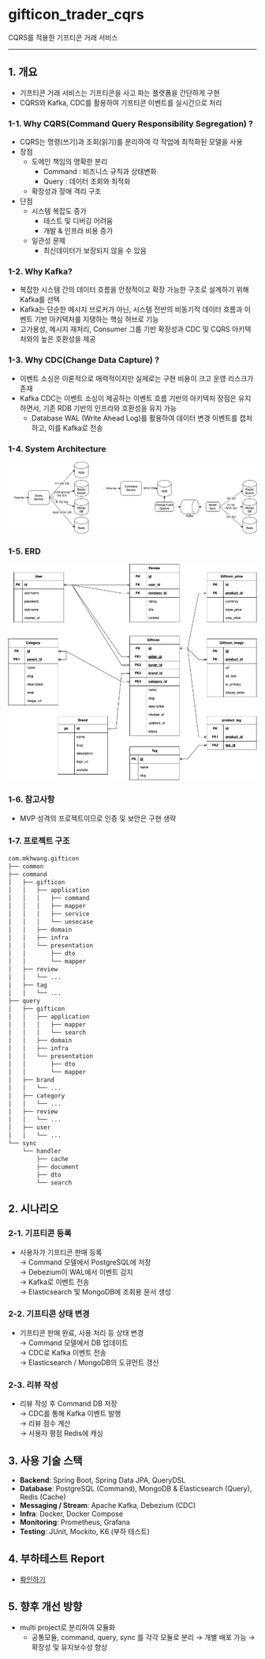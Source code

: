 # gifticon_trader_cqrs
CQRS를 적용한 기프티콘 거래 서비스

----

## 1. 개요
- 기프티콘 거래 서비스는 기프티콘을 사고 파는 플랫폼을 간단하게 구현
- CQRS와 Kafka, CDC를 활용하여 기프티콘 이벤트를 실시간으로 처리

### 1-1. Why CQRS(Command Query Responsibility Segregation) ?
- CQRS는 명령(쓰기)과 조회(읽기)를 분리하여 각 작업에 최적화된 모델을 사용
- 장점
  - 도메인 책임의 명확한 분리
    - Command : 비즈니스 규칙과 상태변화
    - Query : 데이터 조회와 최적화
  - 확장성과 장애 격리 구조
- 단점
  - 시스템 복잡도 증가
    - 테스트 및 디버깅 어려움
    - 개발 & 인프라 비용 증가
  - 일관성 문제
    - 최신데이터가 보장되지 않을 수 있음

### 1-2. Why Kafka?
- 복잡한 시스템 간의 데이터 흐름을 안정적이고 확장 가능한 구조로 설계하기 위해 Kafka를 선택 
- Kafka는 단순한 메시지 브로커가 아닌, 시스템 전반의 비동기적 데이터 흐름과 이벤트 기반 아키텍처를 지탱하는 핵심 허브로 기능 
- 고가용성, 메시지 재처리, Consumer 그룹 기반 확장성과 CDC 및 CQRS 아키텍처와의 높은 호환성을 제공


### 1-3. Why CDC(Change Data Capture) ?
- 이벤트 소싱은 이론적으로 매력적이지만 실제로는 구현 비용이 크고 운영 리스크가 존재
- Kafka CDC는 이벤트 소싱이 제공하는 이벤트 흐름 기반의 아키텍처 장점은 유지하면서, 기존 RDB 기반의 인프라와 호환성을 유지 가능
  - Database WAL (Write Ahead Log)를 활용하여 데이터 변경 이벤트를 캡처하고, 이를 Kafka로 전송


### 1-4. System Architecture
![시스템구성도](system.png)

### 1-5. ERD
![ERD](erd.png)

### 1-6. 참고사항
- MVP 성격의 프로젝트이므로 인증 및 보안은 구현 생략

### 1-7. 프로젝트 구조
```
com.mkhwang.gifticon
├── common
├── command
│   ├── gifticon
│   │   ├── application
│   │   │   ├── command
│   │   │   ├── mapper
│   │   │   ├── service
│   │   │   └── uesecase
│   │   ├── domain
│   │   ├── infra
│   │   └── presentation
│   │       ├── dto
│   │       └── mapper
│   ├── review
│   │   └── ...
│   ├── tag
│   │   └── ...
├── query
│   ├── gifticon
│   │   ├── application
│   │   │   ├── mapper
│   │   │   └── search
│   │   ├── domain
│   │   ├── infra
│   │   └── presentation
│   │       ├── dto
│   │       └── mapper
│   ├── brand
│   │   └── ...
│   ├── category
│   │   └── ...
│   ├── review
│   │   └── ...
│   ├── user
│   │   └── ...
└── sync
    └── handler
        ├── cache
        ├── document
        ├── dto
        └── search

```

## 2. 시나리오

### 2-1. 기프티콘 등록
- 사용자가 기프티콘 판매 등록  
  → Command 모델에서 PostgreSQL에 저장  
  → Debezium이 WAL에서 이벤트 감지  
  → Kafka로 이벤트 전송  
  → Elasticsearch 및 MongoDB에 조회용 문서 생성

### 2-2. 기프티콘 상태 변경
- 기프티콘 판매 완료, 사용 처리 등 상태 변경  
  → Command 모델에서 DB 업데이트  
  → CDC로 Kafka 이벤트 전송  
  → Elasticsearch / MongoDB의 도큐먼트 갱신

### 2-3. 리뷰 작성
- 리뷰 작성 후 Command DB 저장  
  → CDC를 통해 Kafka 이벤트 발행  
  → 리뷰 점수 계산  
  → 사용자 평점 Redis에 캐싱

## 3. 사용 기술 스택
- **Backend**: Spring Boot, Spring Data JPA, QueryDSL
- **Database**: PostgreSQL (Command), MongoDB & Elasticsearch (Query), Redis (Cache)
- **Messaging / Stream**: Apache Kafka, Debezium (CDC)
- **Infra**: Docker, Docker Compose
- **Monitoring**: Prometheus, Grafana
- **Testing**: JUnit, Mockito, K6 (부하 테스트)

## 4. 부하테스트 Report
- [롹인하기](./k6/README.md)

## 5. 향후 개선 방향
- multi project로 분리하여 모듈화 
  - 공통모듈, command, query, sync 를 각각 모듈로 분리 → 개별 배포 가능 → 확장성 및 유지보수성 향상